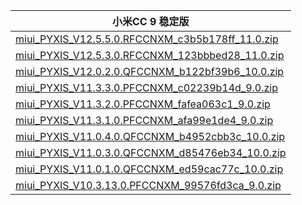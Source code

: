 | 小米CC 9  稳定版    |
| ---- |
| [miui_PYXIS_V12.5.5.0.RFCCNXM_c3b5b178ff_11.0.zip](https://hugeota.d.miui.com/V12.5.5.0.RFCCNXM/miui_PYXIS_V12.5.5.0.RFCCNXM_c3b5b178ff_11.0.zip)    |
| [miui_PYXIS_V12.5.3.0.RFCCNXM_123bbbed28_11.0.zip](https://hugeota.d.miui.com/V12.5.3.0.RFCCNXM/miui_PYXIS_V12.5.3.0.RFCCNXM_123bbbed28_11.0.zip)    |
| [miui_PYXIS_V12.0.2.0.QFCCNXM_b122bf39b6_10.0.zip](https://hugeota.d.miui.com/V12.0.2.0.QFCCNXM/miui_PYXIS_V12.0.2.0.QFCCNXM_b122bf39b6_10.0.zip)    |
| [miui_PYXIS_V11.3.3.0.PFCCNXM_c02239b14d_9.0.zip](https://hugeota.d.miui.com/V11.3.3.0.PFCCNXM/miui_PYXIS_V11.3.3.0.PFCCNXM_c02239b14d_9.0.zip)    |
| [miui_PYXIS_V11.3.2.0.PFCCNXM_fafea063c1_9.0.zip](https://hugeota.d.miui.com/V11.3.2.0.PFCCNXM/miui_PYXIS_V11.3.2.0.PFCCNXM_fafea063c1_9.0.zip)    |
| [miui_PYXIS_V11.3.1.0.PFCCNXM_afa99e1de4_9.0.zip](https://hugeota.d.miui.com/V11.3.1.0.PFCCNXM/miui_PYXIS_V11.3.1.0.PFCCNXM_afa99e1de4_9.0.zip)    |
| [miui_PYXIS_V11.0.4.0.QFCCNXM_b4952cbb3c_10.0.zip](https://hugeota.d.miui.com/V11.0.4.0.QFCCNXM/miui_PYXIS_V11.0.4.0.QFCCNXM_b4952cbb3c_10.0.zip)    |
| [miui_PYXIS_V11.0.3.0.QFCCNXM_d85476eb34_10.0.zip](https://hugeota.d.miui.com/V11.0.3.0.QFCCNXM/miui_PYXIS_V11.0.3.0.QFCCNXM_d85476eb34_10.0.zip)    |
| [miui_PYXIS_V11.0.1.0.QFCCNXM_ed59cac77c_10.0.zip](https://hugeota.d.miui.com/V11.0.1.0.QFCCNXM/miui_PYXIS_V11.0.1.0.QFCCNXM_ed59cac77c_10.0.zip)    |
| [miui_PYXIS_V10.3.13.0.PFCCNXM_99576fd3ca_9.0.zip](https://hugeota.d.miui.com/V10.3.13.0.PFCCNXM/miui_PYXIS_V10.3.13.0.PFCCNXM_99576fd3ca_9.0.zip)    |
